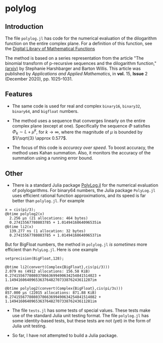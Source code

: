 # polylog

## Introduction

 The file `polylog.jl` has code for the numerical evaluation of the dilogarithm function on the entire complex plane. For a definition of this function, see the [Digital Library of Mathematical Functions](https://dlmf.nist.gov/25.12#E1)

 The method is based on a series representation from the article "The binomial transform of p-recursive sequences and the dilogarithm function," [(arxiv)][def] by Stephanie Harshbarger and Barton Willis. This article was published by _Applications and Applied Mathematics_, in **vol.** 15, **Issue** 2 (December 2020), pp. 1025–1031.

## Features

- The same code is used for real and complex `binary16`, `binary32`, `binary64`, and `bigfloat` numbers.

- The method uses a sequence that converges linearly on the entire complex plane (except at one). Specifically the sequence $\Phi$ satisfies $\Phi_k \sim   L + \mu^k$,
for $k \to \infty$, where the magnitude of $\mu$ is bounded by $1/\sqrt{3} \approx 0.577$.

- The focus of this code is _accuracy over speed_. To boost accuracy, the method uses Kahan summation. Also, it monitors the accuracy of the summation using a running error bound.

## Other

- There is a standard Julia package [PolyLog.jl](https://juliapackages.com/p/polylog) for the numerical evaluation of polylogarithms. For binary64 numbers, the Julia package
`PolyLog.jl` uses efficient rational function approximations, and its speed is far
better than `polylog.jl`. For example

~~~
x = cis(pi/3);
@btime polylog2(x)
  2.256 μs (21 allocations: 464 bytes)
  0.27415567780803785 + 1.0149416064096535im
@btime li2(x)
  139.277 ns (1 allocation: 32 bytes)
  0.27415567780803785 + 1.0149416064096537im
~~~
But for BigFloat numbers, the method in `polylog.jl` _is sometimes_ more efficient than `PolyLog.jl`. Here is one example

~~~
setprecision(BigFloat,128);

@btime li2(convert(Complex{BigFloat},cis(pi/3)))
2.079 ms (4912 allocations: 156.58 KiB)
0.2741556778080378663699490634254841514023 + 1.14941606409653637648270733876243611287im

@btime polylog2(convert(Complex{BigFloat},cis(pi/3s)))
857.000 μs (22015 allocations: 871.88 KiB)
0.2741556778080378663699490634254841514082 + 1.14941606409653637648270733876243611281im
~~~

- The file `tests.jl` has some tests of special values. These tests make use of the standard Julia unit testing
format. The file `polylog.jl` has some identity-based tests, but these tests are not (yet) in the form of Julia unit testing.

- So far, I have not attempted to build a Julia package.

[def]: https://arxiv.org/pdf/1910.06928.pdf
